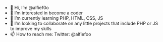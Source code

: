 - 👋 Hi, I’m @alfief0o
- 👀 I’m interested in become a coder
- 🌱 I’m currently learning PHP, HTML, CSS, JS
- 💞️ I’m looking to collaborate on any little projects that include PHP or JS to improve my skills
- 📫 How to reach me: Twitter: @alfiefoo

<!---
alfief0o/alfief0o is a ✨ special ✨ repository because its `README.md` (this file) appears on your GitHub profile.
You can click the Preview link to take a look at your changes.
--->
